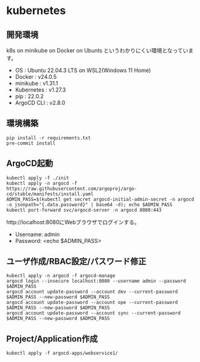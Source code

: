 # kubernetes

## 開発環境

k8s on minikube on Docker on Ubunts というわかりにくい環境となっています。

- OS : Ubuntu 22.04.3 LTS on WSL2(Windows 11 Home)
- Docker : v24.0.5
- minikube : v1.31.1
- Kubernetes : v1.27.3
- pip : 22.0.2
- ArgoCD CLI : v2.8.0

## 環境構築

```
pip install -r requirements.txt
pre-commit install
```

## ArgoCD起動

```
kubectl apply -f ./init
kubectl apply -n argocd -f https://raw.githubusercontent.com/argoproj/argo-cd/stable/manifests/install.yaml
ADMIN_PASS=$(kubectl get secret argocd-initial-admin-secret -n argocd -o jsonpath="{.data.password}" | base64 -d); echo $ADMIN_PASS
kubectl port-forward svc/argocd-server -n argocd 8080:443
```

http://localhost:8080にWebブラウザでログインする。

* Username: admin
* Password: <echo $ADMIN_PASS>

## ユーザ作成/RBAC設定/パスワード修正

```
kubectl apply -n argocd -f argocd-manage
argocd login --insecure localhost:8080 --username admin --password $ADMIN_PASS
argocd account update-password --account dev --current-password $ADMIN_PASS --new-password $ADMIN_PASS
argocd account update-password --account ope --current-password $ADMIN_PASS --new-password $ADMIN_PASS
argocd account update-password --account sync --current-password $ADMIN_PASS --new-password $ADMIN_PASS
```

## Project/Application作成

```
kubectl apply -f argocd-apps/webservice1/
```
